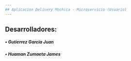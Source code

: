 ```yaml
---
## Aplicacion Delivery Mochica - Microservicio (Usuario)
---
```


<h2>Desarrolladores:</h1>
<h5 align="left">• Gutierrez Garcia Juan</h3>
<h5 align="left">• Huaman Zumaeta James</h3>
